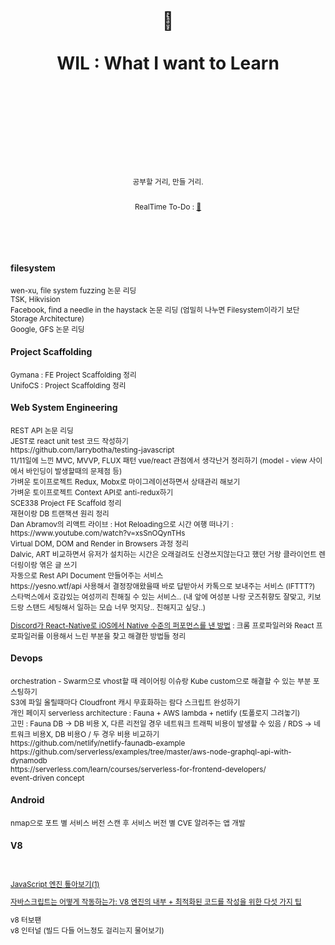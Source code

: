 <div align="center">
  <h1>
    <br/>
    <br/>
    ️📝
    <br />
    <br />
    WIL : What I want to Learn
    <br />
    <br />
    <br />
    <br />
  </h1>
  <sup>
    <br />
    <br />
    <br />
    공부할 거리, 만들 거리.
    <br />
    <br/>
    
   RealTime To-Do : [👻](https://github.com/purelledhand?tab=projects)
    
  </sup>
  <br />
  <br />
  <!--pre>cd demo<br/>yarn start</pre-->
  <br />
</div>
<div>
<h4>filesystem</h4>
  <sup>
wen-xu, file  system fuzzing 논문 리딩
  <br />
    TSK, Hikvision
  <br />
    Facebook, find a needle in the haystack 논문 리딩 (엄밀히 나누면 Filesystem이라기 보단 Storage Architecture)
  <br />
    Google, GFS 논문 리딩
  <br />
  </sup>
  <h4>Project Scaffolding</h4>
  <sup>
  Gymana : FE Project Scaffolding 정리
  <br />
  UnifoCS : Project Scaffolding 정리
  <br />
  </sup>
  <h4>Web System Engineering</h4>
  <sup>
REST API 논문 리딩
  <br />
    JEST로 react unit test 코드 작성하기
  <br />
    https://github.com/larrybotha/testing-javascript
    <br />
    11/11일에 느낀 MVC, MVVP, FLUX 패턴 vue/react 관점에서 생각난거 정리하기 (model - view 사이에서 바인딩이 발생할때의 문제점 등)
  <br />
    가벼운 토이프로젝트 Redux, Mobx로 마이그레이션하면서 상태관리 해보기
  <br />
    가벼운 토이프로젝트 Context API로 anti-redux하기
  <br />
    SCE338 Project FE Scaffold 정리
    <br />
    재현이랑 DB 트랜잭션 원리 정리
    <br />
    Dan Abramov의 리액트 라이브 : Hot Reloading으로 시간 여행 떠나기 :  https://www.youtube.com/watch?v=xsSnOQynTHs
    <br />
    Virtual DOM, DOM and Render in Browsers 과정 정리
    <br />
    Dalvic, ART 비교하면서 유저가 설치하는 시간은 오래걸려도 신경쓰지않는다고 했던 거랑 클라이언트 렌더링이랑 엮은 글 쓰기
  <br />
    자동으로 Rest API Document 만들어주는 서비스
  <br />
    https://yesno.wtf/api 사용해서 결정장애왔을때 바로 답받아서 카톡으로 보내주는 서비스 (IFTTT?)
    <br/>
    스타벅스에서 호감있는 여성끼리 친해질 수 있는 서비스.. (내 앞에 여성분 나랑 굿즈취향도 잘맞고, 키보드랑 스탠드 세팅해서 일하는 모습 너무 멋지당.. 친해지고 싶당..)
  <br />
    
   [Discord가 React-Native로 iOS에서 Native 수준의 퍼포먼스를 낸 방법](https://blog.discordapp.com/how-discord-achieves-native-ios-performance-with-react-native-390c84dcd502) : 크롬 프로파일러와 React 프로파일러를 이용해서 느린 부분을 찾고 해결한 방법들 정리
    
  </sup>
  <h4>Devops</h4>
  <sup>
orchestration - Swarm으로 vhost할 때 레이어링 이슈랑 Kube custom으로 해결할 수 있는 부분 포스팅하기
  <br />
    S3에 파일 올릴때마다 Cloudfront 캐시 무효화하는 람다 스크립트 완성하기
  <br />
    개인 페이지 serverless architecture : Fauna + AWS lambda + netlify (토폴로지 그려놓기)
  <br />
    고민 : Fauna DB -> DB 비용 X, 다른 리전일 경우 네트워크 트래픽 비용이 발생할 수 있음 / RDS -> 네트워크 비용X, DB 비용O / 두 경우 비용 비교하기
  <br />
    https://github.com/netlify/netlify-faunadb-example
  <br />
    https://github.com/serverless/examples/tree/master/aws-node-graphql-api-with-dynamodb
    <br />
    https://serverless.com/learn/courses/serverless-for-frontend-developers/
    <br />
    event-driven concept
    <br />
  </sup>
  <h4>Android</h4>
  <sup>
nmap으로 포트 별 서비스 버전 스캔 후 서비스 버전 별 CVE 알려주는 앱 개발
  <br />
  </sup>
    <h4>V8</h4>
  <sup>
<br />
  
[JavaScript 엔진 톺아보기(1)](https://velog.io/@godori/JavaScript-engine-1)
  
[자바스크립트는 어떻게 작동하는가: V8 엔진의 내부 + 최적화된 코드를 작성을 위한 다섯 가지 팁](https://engineering.huiseoul.com/%EC%9E%90%EB%B0%94%EC%8A%A4%ED%81%AC%EB%A6%BD%ED%8A%B8%EB%8A%94-%EC%96%B4%EB%96%BB%EA%B2%8C-%EC%9E%91%EB%8F%99%ED%95%98%EB%8A%94%EA%B0%80-v8-%EC%97%94%EC%A7%84%EC%9D%98-%EB%82%B4%EB%B6%80-%EC%B5%9C%EC%A0%81%ED%99%94%EB%90%9C-%EC%BD%94%EB%93%9C%EB%A5%BC-%EC%9E%91%EC%84%B1%EC%9D%84-%EC%9C%84%ED%95%9C-%EB%8B%A4%EC%84%AF-%EA%B0%80%EC%A7%80-%ED%8C%81-6c6f9832c1d9)

  v8 터보팬
  <br />
    v8 인터널 (빌드 다들 어느정도 걸리는지 물어보기)
  <br />
  </sup>
  
</div>
